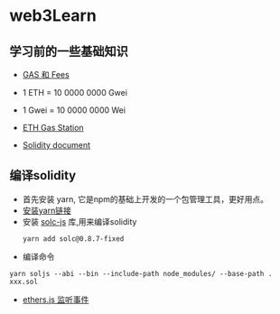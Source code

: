 # web3Learn
<!-- test -->

## 学习前的一些基础知识
* [GAS 和 Fees](https://ethereum.org/en/developers/docs/gas/)
* 1 ETH = 10 0000 0000 Gwei
* 1 Gwei = 10 0000 0000 Wei
* [ETH Gas Station](https://ethgasstation.info/) 

* [Solidity document](https://docs.soliditylang.org/en/latest/index.html)

## 编译solidity
* 首先安装 yarn, 它是npm的基础上开发的一个包管理工具，更好用点。
* [安装yarn链接](https://yarnpkg.com/getting-started/install)
* 安装 [solc-js](https://github.com/ethereum/solc-js) 库,用来编译solidity
    ```
    yarn add solc@0.8.7-fixed
    ```
* 编译命令
```
yarn soljs --abi --bin --include-path node_modules/ --base-path . xxx.sol
```

* [ethers.js 监听事件](https://docs.ethers.org/v5/getting-started/#getting-started--events)





